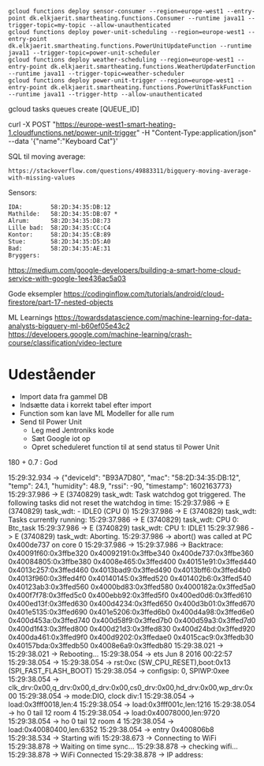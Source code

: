  ```
gcloud functions deploy sensor-consumer --region=europe-west1 --entry-point dk.elkjaerit.smartheating.functions.Consumer --runtime java11 --trigger-topic=my-topic --allow-unauthenticated
gcloud functions deploy power-unit-scheduling --region=europe-west1 --entry-point dk.elkjaerit.smartheating.functions.PowerUnitUpdateFunction --runtime java11 --trigger-topic=power-unit-scheduler
gcloud functions deploy weather-scheduling --region=europe-west1 --entry-point dk.elkjaerit.smartheating.functions.WeatherUpdaterFunction --runtime java11 --trigger-topic=weather-scheduler
gcloud functions deploy power-unit-trigger --region=europe-west1 --entry-point dk.elkjaerit.smartheating.functions.PowerUnitTaskFunction --runtime java11 --trigger-http --allow-unauthenticated
```
 gcloud tasks queues create [QUEUE_ID]
 
 curl -X POST "https://europe-west1-smart-heating-1.cloudfunctions.net/power-unit-trigger" -H "Content-Type:application/json" --data '{"name":"Keyboard Cat"}'
 
 SQL til moving average:
 
    https://stackoverflow.com/questions/49883311/bigquery-moving-average-with-missing-values
 
 Sensors:
 


    IDA:        58:2D:34:35:DB:12
    Mathilde:   58:2D:34:35:DB:07 *
    Alrum:      58:2D:34:35:D8:73
    Lille bad:  58:2D:34:35:CC:C4
    Kontor:     58:2D:34:35:CB:89
    Stue:       58:2D:34:35:D5:A0
    Bad:        58:2D:34:35:AE:31
    Bryggers:   
    


https://medium.com/google-developers/building-a-smart-home-cloud-service-with-google-1ee436ac5a03

Gode eksempler
https://codinginflow.com/tutorials/android/cloud-firestore/part-17-nested-objects

ML Learnings
https://towardsdatascience.com/machine-learning-for-data-analysts-bigquery-ml-b60ef05e43c2
https://developers.google.com/machine-learning/crash-course/classification/video-lecture

# Udeståender
* Import data fra gammel DB
* Indsætte data i korrekt tabel efter import
* Function som kan lave ML Modeller for alle rum
* Send til Power Unit 
    * Leg med Jentroniks kode
    * Sæt Google iot op
    * Opret scheduleret function til at send status til Power Unit
    
    
    


180 + 0.7 : God




15:29:32.934 -> {"deviceId": "B93A7D80", "mac": "58:2D:34:35:DB:12", "temp": 24.1, "humidity": 48.9, "rssi": -90, "timestamp": 1602163773}
15:29:37.986 -> E (3740829) task_wdt: Task watchdog got triggered. The following tasks did not reset the watchdog in time:
15:29:37.986 -> E (3740829) task_wdt:  - IDLE0 (CPU 0)
15:29:37.986 -> E (3740829) task_wdt: Tasks currently running:
15:29:37.986 -> E (3740829) task_wdt: CPU 0: Btc_task
15:29:37.986 -> E (3740829) task_wdt: CPU 1: IDLE1
15:29:37.986 -> E (3740829) task_wdt: Aborting.
15:29:37.986 -> abort() was called at PC 0x400de737 on core 0
15:29:37.986 -> 
15:29:37.986 -> Backtrace: 0x40091f60:0x3ffbe320 0x40092191:0x3ffbe340 0x400de737:0x3ffbe360 0x40084805:0x3ffbe380 0x4008e465:0x3ffed400 0x40151e91:0x3ffed440 0x4013c257:0x3ffed460 0x4013bad9:0x3ffed490 0x4013bff6:0x3ffed4b0 0x4013f960:0x3ffed4f0 0x40140145:0x3ffed520 0x401402b6:0x3ffed540 0x40123ab3:0x3ffed560 0x4000bd83:0x3ffed580 0x4000182a:0x3ffed5a0 0x400f7f78:0x3ffed5c0 0x400ebb92:0x3ffed5f0 0x400ed0d6:0x3ffed610 0x400ed13f:0x3ffed630 0x400d4234:0x3ffed650 0x400d3b01:0x3ffed670 0x401e5135:0x3ffed690 0x401e5206:0x3ffed6b0 0x400d4a98:0x3ffed6e0 0x400d453a:0x3ffed740 0x400d58f9:0x3ffed7b0 0x400d59a3:0x3ffed7d0 0x400d1f43:0x3ffed800 0x400d21d3:0x3ffed830 0x400d24bd:0x3ffed920 0x400da461:0x3ffed9f0 0x400d9202:0x3ffedae0 0x4015cac9:0x3ffedb30 0x40157bda:0x3ffedb50 0x4008e6a9:0x3ffedb80
15:29:38.021 -> 
15:29:38.021 -> Rebooting...
15:29:38.054 -> ets Jun  8 2016 00:22:57
15:29:38.054 -> 
15:29:38.054 -> rst:0xc (SW_CPU_RESET),boot:0x13 (SPI_FAST_FLASH_BOOT)
15:29:38.054 -> configsip: 0, SPIWP:0xee
15:29:38.054 -> clk_drv:0x00,q_drv:0x00,d_drv:0x00,cs0_drv:0x00,hd_drv:0x00,wp_drv:0x00
15:29:38.054 -> mode:DIO, clock div:1
15:29:38.054 -> load:0x3fff0018,len:4
15:29:38.054 -> load:0x3fff001c,len:1216
15:29:38.054 -> ho 0 tail 12 room 4
15:29:38.054 -> load:0x40078000,len:9720
15:29:38.054 -> ho 0 tail 12 room 4
15:29:38.054 -> load:0x40080400,len:6352
15:29:38.054 -> entry 0x400806b8
15:29:38.534 -> Starting wifi
15:29:38.673 -> Connecting to WiFi
15:29:38.878 -> Waiting on time sync...
15:29:38.878 -> checking wifi...
15:29:38.878 -> WiFi Connected
15:29:38.878 -> IP address: 
